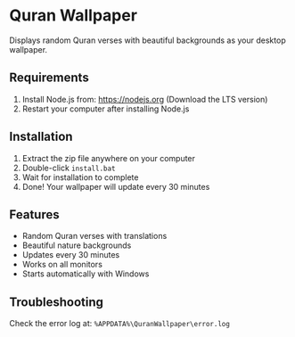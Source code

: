 # Quran Wallpaper

Displays random Quran verses with beautiful backgrounds as your desktop wallpaper.

## Requirements
1. Install Node.js from: https://nodejs.org (Download the LTS version)
2. Restart your computer after installing Node.js

## Installation
1. Extract the zip file anywhere on your computer
2. Double-click `install.bat`
3. Wait for installation to complete
4. Done! Your wallpaper will update every 30 minutes

## Features
- Random Quran verses with translations
- Beautiful nature backgrounds
- Updates every 30 minutes
- Works on all monitors
- Starts automatically with Windows

## Troubleshooting
Check the error log at: `%APPDATA%\QuranWallpaper\error.log`